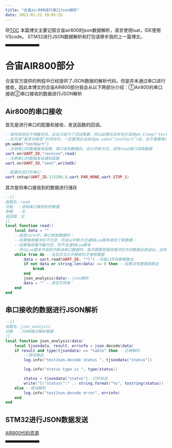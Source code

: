```yaml
---
title: "合宙air800进行串口Json解析"
date: 2021-01-21 19:05:25
---
```


@[TOC](合宙air800进行串口Json解析)
本篇博文主要记叙合宙air800的json数据解析，语言使用luat，IDE使用VScode。
STM32进行JSON数据解析和打包请移步我的上一篇博文。
<hr style=" border:solid; width:100px; height:1px;" color=#000000 size=1">

# 合宙AIR800部分

合宙官方提供的例程中已经提供了JSON数据的解析代码，但是并未通过串口进行接收，因此本博文的合宙AIR800部分我会从以下两部分介绍：①Air800的串口接收②串口接收的数据进行JSON解析

## Air800的串口接收
首先是进行串口的配置和接收、发送函数的回调。
```lua
--保持系统处于唤醒状态，此处只是为了测试需要，所以此模块没有地方调用pm.sleep("testUart")休眠，不会进入低功耗休眠状态
--在开发“要求功耗低”的项目时，一定要想办法保证pm.wake("testUart")后，在不需要串口时调用pm.sleep("testUart")
pm.wake("testUart")
--注册串口的数据接收函数，串口收到数据后，会以中断方式，调用read接口读取数据
uart.on(UART_ID,"receive",read)
--注册串口的数据发送通知函数
uart.on(UART_ID,"sent",writeOk)

--配置并且打开串口
uart.setup(UART_ID,115200,8,uart.PAR_NONE,uart.STOP_1)
```
其次是将串口接收到的数据进行储存

```lua
--[[
函数名：read
功能  ：读取串口接收到的数据
参数  ：无
返回值：无
]]
local function read()
    local data = ""
    --底层core中，串口收到数据时：
    --如果接收缓冲区不为空，则会以中断方式通知Lua脚本收到了新数据；
    --如果接收缓冲器为空，则不会通知Lua脚本
    --所以Lua脚本中收到中断读串口数据时，每次都要把接收缓冲区中的数据全部读出，这样才能保证底层core中的新数据中断上来，此read函数中的while语句中就保证了这一点
    while true do --当且仅当允许接收时才接收数据
        data = uart.read(UART_ID, "*l")--将串口所有数据取出
        if not data or string.len(data) == 0 then --如果没有数据就跳出
            break
        end
        json_analysis(data)--json解析
        data = "" --清空字符串
    end
end
```

## 串口接收的数据进行JSON解析

```lua
--[[
函数名：json_analysis
功能  ：JSON格式解析数据
]]
local function json_analysis(data)
    local tjsondata, result, errinfo = json.decode(data)
    if result and type(tjsondata) == "table" then --正确解析
        --调试输出
        log.info("testJson.decode status ", tjsondata["status"])

        log.info("status type is ", type(status))

        status = tjsondata["status"]--灯的状态
        write("{\"status\":" .. string.format("%s", tostring(status)) .. "}")--串口输出Json字符串
    else --错误解析
        log.info("testJson.decode error", errinfo)
    end
end
```
## STM32进行JSON数据发送
[AIR800代码资源](https://www.bilibili.com/video/BV1PT4y1K7Dg)
<hr style=" border:solid; width:100px; height:1px;" color=#000000 size=1">
